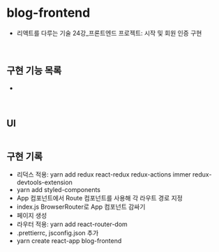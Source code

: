 # blog-frontend

- 리액트를 다루는 기술 24강\_프론트엔드 프로젝트: 시작 및 회원 인증 구현

<br>

## 구현 기능 목록

-

<br>

## UI

![]()

## 구현 기록

- 리덕스 적용: yarn add redux react-redux redux-actions immer redux-devtools-extension
- yarn add styled-components
- App 컴포넌트에서 Route 컴포넌트를 사용해 각 라우트 경로 지정
- index.js BrowserRouter로 App 컴포넌트 감싸기
- 페이지 생성
- 라우터 적용: yarn add react-router-dom
- .prettierrc, jsconfig.json 추가
- yarn create react-app blog-frontend

